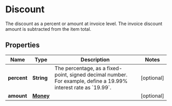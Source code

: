 

# Discount

The discount as a percent or amount at invoice level. The invoice discount amount is subtracted from the item total.

## Properties

| Name | Type | Description | Notes |
|------------ | ------------- | ------------- | -------------|
|**percent** | **String** | The percentage, as a fixed-point, signed decimal number. For example, define a 19.99% interest rate as &#x60;19.99&#x60;. |  [optional] |
|**amount** | [**Money**](Money.md) |  |  [optional] |



